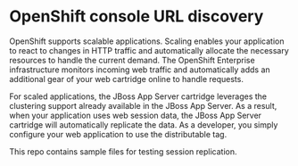 OpenShift console URL discovery
===================
OpenShift supports scalable applications. Scaling enables your application to react to changes in HTTP traffic and automatically allocate the necessary resources to handle the current demand. The OpenShift Enterprise infrastructure monitors incoming web traffic and automatically adds an additional gear of your web cartridge online to handle requests. 

For scaled applications, the JBoss App Server cartridge leverages the clustering support already available in the JBoss App Server. As a result, when your application uses web session data, the JBoss App Server cartridge will automatically replicate the data. As a developer, you simply configure your web application to use the distributable tag.

This repo contains sample files for testing session replication. 
